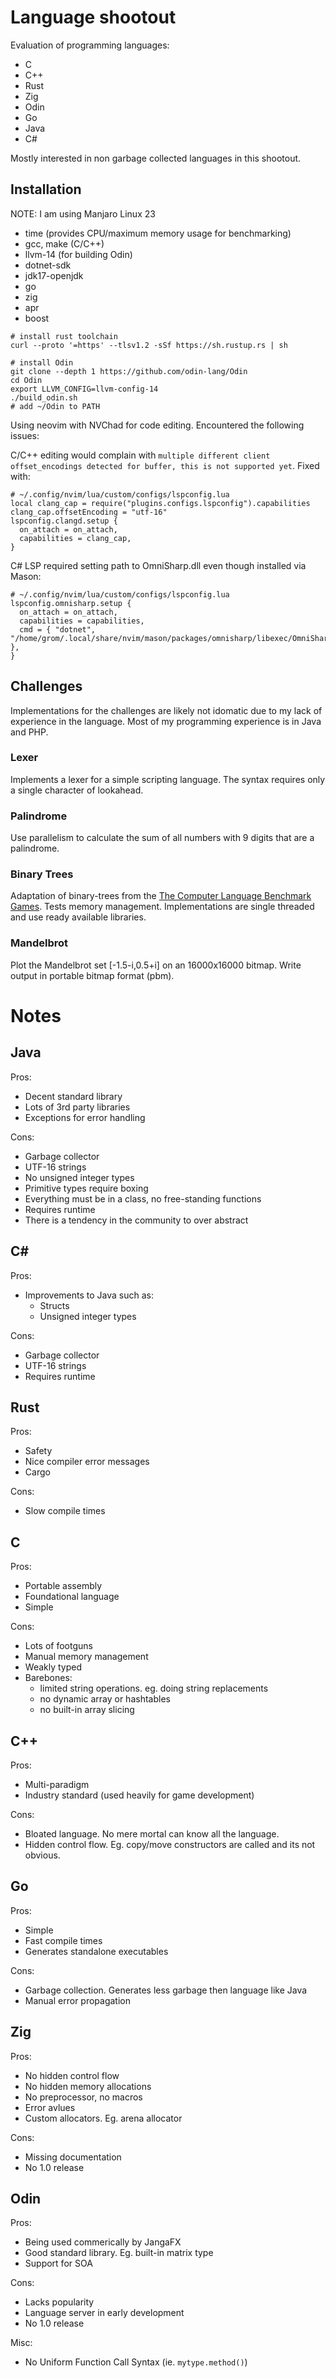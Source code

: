 # Language shootout
Evaluation of programming languages:
* C
* C++
* Rust
* Zig
* Odin
* Go
* Java
* C#

Mostly interested in non garbage collected languages in this shootout.

## Installation
NOTE: I am using Manjaro Linux 23
* time (provides CPU/maximum memory usage for benchmarking)
* gcc, make (C/C++)
* llvm-14 (for building Odin)
* dotnet-sdk
* jdk17-openjdk
* go
* zig
* apr
* boost

```
# install rust toolchain
curl --proto '=https' --tlsv1.2 -sSf https://sh.rustup.rs | sh

# install Odin
git clone --depth 1 https://github.com/odin-lang/Odin
cd Odin
export LLVM_CONFIG=llvm-config-14
./build_odin.sh
# add ~/Odin to PATH
```

Using neovim with NVChad for code editing. Encountered the following issues:

C/C++ editing would complain with `multiple different client offset_encodings detected for buffer, this is not supported yet`. Fixed with:
```
# ~/.config/nvim/lua/custom/configs/lspconfig.lua
local clang_cap = require("plugins.configs.lspconfig").capabilities
clang_cap.offsetEncoding = "utf-16"
lspconfig.clangd.setup {
  on_attach = on_attach,
  capabilities = clang_cap,
}
```
C# LSP required setting path to OmniSharp.dll even though installed via Mason:
```
# ~/.config/nvim/lua/custom/configs/lspconfig.lua
lspconfig.omnisharp.setup {
  on_attach = on_attach,
  capabilities = capabilities,
  cmd = { "dotnet", "/home/grom/.local/share/nvim/mason/packages/omnisharp/libexec/OmniSharp.dll" },
}
```

## Challenges
Implementations for the challenges are likely not idomatic due to my lack of
experience in the language. Most of my programming experience is in Java and PHP.

### Lexer
Implements a lexer for a simple scripting language. The syntax requires only a
single character of lookahead.

### Palindrome
Use parallelism to calculate the sum of all numbers with 9 digits that are a 
palindrome.

### Binary Trees
Adaptation of binary-trees from the [The Computer Language Benchmark Games](https://benchmarksgame-team.pages.debian.net/benchmarksgame/description/binarytrees.html#binarytrees).
Tests memory management. Implementations are single threaded and use ready
available libraries.

### Mandelbrot
Plot the Mandelbrot set [-1.5-i,0.5+i] on an 16000x16000 bitmap. Write output in portable bitmap format (pbm).

# Notes

## Java
Pros:
* Decent standard library
* Lots of 3rd party libraries
* Exceptions for error handling

Cons:
* Garbage collector
* UTF-16 strings
* No unsigned integer types
* Primitive types require boxing
* Everything must be in a class, no free-standing functions
* Requires runtime
* There is a tendency in the community to over abstract

## C#
Pros:
* Improvements to Java such as:
  * Structs
  * Unsigned integer types

Cons:
* Garbage collector
* UTF-16 strings
* Requires runtime

## Rust
Pros:
* Safety
* Nice compiler error messages
* Cargo

Cons:
* Slow compile times

## C
Pros:
* Portable assembly
* Foundational language
* Simple

Cons:
* Lots of footguns
* Manual memory management
* Weakly typed
* Barebones:
  * limited string operations. eg. doing string replacements
  * no dynamic array or hashtables
  * no built-in array slicing

## C++
Pros:
* Multi-paradigm
* Industry standard (used heavily for game development)

Cons:
* Bloated language. No mere mortal can know all the language.
* Hidden control flow. Eg. copy/move constructors are called and its not obvious.

## Go
Pros:
* Simple
* Fast compile times
* Generates standalone executables

Cons:
* Garbage collection. Generates less garbage then language like Java
* Manual error propagation

## Zig
Pros:
* No hidden control flow
* No hidden memory allocations
* No preprocessor, no macros
* Error avlues
* Custom allocators. Eg. arena allocator

Cons:
* Missing documentation
* No 1.0 release

## Odin
Pros:
* Being used commerically by JangaFX
* Good standard library. Eg. built-in matrix type
* Support for SOA

Cons:
* Lacks popularity
* Language server in early development
* No 1.0 release

Misc:
* No Uniform Function Call Syntax (ie. `mytype.method()`) 
